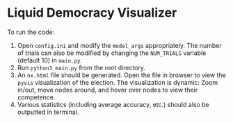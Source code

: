 # Liquid Democracy Visualizer

To run the code:

1. Open `config.ini` and modify the `model_args` appropriately. The number of trials can also be modified by changing the `NUM_TRIALS` variable (default 10) in `main.py`.
2. Run `python3 main.py` from the root directory.
3. An `nx.html` file should be generated. Open the file in browser to view the `pyvis` visualization of the election. The visualization is dynamic: Zoom in/out, move nodes around, and hover over nodes to view their competence.
4. Various statistics (including average accuracy, etc.) should also be outputted in terminal.
